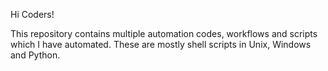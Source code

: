 Hi Coders!

This repository contains multiple automation codes, workflows and scripts which I have automated. These are mostly shell scripts in Unix, Windows and Python.
